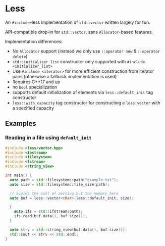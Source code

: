 # Less

An `#include`-less implementation of `std::vector` written largely for fun.

API-compatible drop-in for `std::vector`, sans `Allocator`-based features.

Implementation differences:
* No `Allocator` support (instead we only use `::operator new` & `::operator delete`)
*  `std::initializer_list` constructor only supported with `#include <initializer_list>`
* Use `#include <iterator>` for more efficient construction from iterator pairs (otherwise a fallback implementation is used)
* Requires C++17 and up
* no `bool` specialization
* supports default initialization of elements via `less::default_init` tag constructor
* `less::with_capacity` tag constructor for constructing a `less:vector` with a specified capacity

## Examples

### Reading in a file using `default_init`

```cpp
#include <less/vector.hpp>
#include <iostream>
#include <filesystem>
#include <fstream>
#include <string_view>

int main() {
  auto path = std::filesystem::path("example.txt");
  auto size = std::filesystem::file_size(path);

  // avoids the cost of zeroing out the memory here
  auto buf = less::vector<char>(less::default_init, size);

  {
    auto ifs = std::ifstream(path);
    ifs.read(buf.data(), buf.size());
  }

  auto strv = std::string_view(buf.data(), buf.size());
  std::cout << strv << std::endl;
}
```
